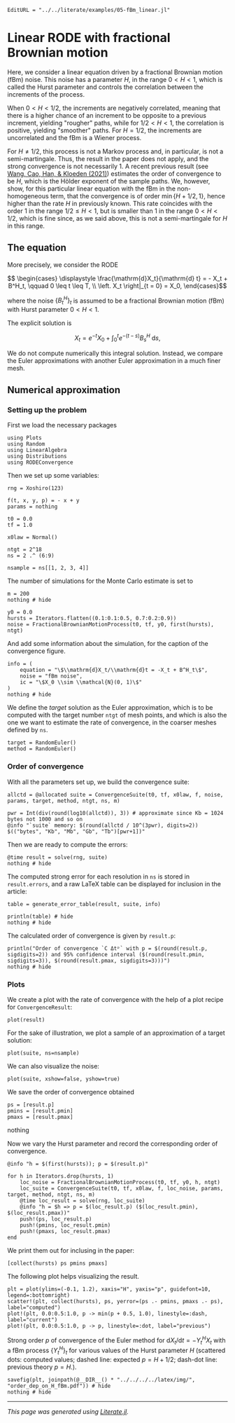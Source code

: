 ```@meta
EditURL = "../../literate/examples/05-fBm_linear.jl"
```

# Linear RODE with fractional Brownian motion

Here, we consider a linear equation driven by a fractional Brownian motion (fBm) noise. This noise has a parameter $H,$ in the range $0 < H < 1,$ which is called the Hurst parameter and controls the correlation between the increments of the process.

When $0 < H < 1/2,$ the increments are negatively correlated, meaning that there is a higher chance of an increment to be opposite to a previous increment, yielding "rougher" paths, while for $1/2 < H < 1,$ the correlation is positive, yielding "smoother" paths. For $H = 1/2,$ the increments are uncorrelated and the fBm is a Wiener process.

For $H \neq 1/2,$ this process is not a Markov process and, in particular, is not a semi-martingale. Thus, the result in the paper does not apply, and the strong convergence is not necessarily 1. A recent previous result (see [Wang, Cao, Han, & Kloeden (2021)](https://doi.org/10.1007/s11075-020-00967-w)) estimates the order of convergence to be $H,$ which is the Hölder exponent of the sample paths. We, however, show, for this particular linear equation with the fBm in the non-homogeneous term, that the convergence is of order $\min\{H + 1/2, 1\},$ hence higher than the rate $H$ in previously known. This rate coincides with the order 1 in the range $1/2 \leq H < 1,$ but is smaller than 1 in the range $0 < H < 1/2,$ which is fine since, as we said above, this is not a semi-martingale for $H$ in this range.

## The equation

More precisely, we consider the RODE
```math
  \begin{cases}
    \displaystyle \frac{\mathrm{d}X_t}{\mathrm{d} t} = - X_t + B^H_t, \qquad 0 \leq t \leq T, \\
  \left. X_t \right|_{t = 0} = X_0,
  \end{cases}
```
where the noise $\{B^H_t\}_t$ is assumed to be a fractional Brownian motion (fBm) with Hurst parameter $0 < H < 1$.

The explicit solution is
```math
  X_t = e^{-t}X_0 + \int_0^t e^{-(t-s)}B^H_s\;\mathrm{d}s,
```

We do not compute numerically this integral solution. Instead, we compare the Euler approximations with another Euler approximation in a much finer mesh.

## Numerical approximation

### Setting up the problem

First we load the necessary packages

````@example 05-fBm_linear
using Plots
using Random
using LinearAlgebra
using Distributions
using RODEConvergence
````

Then we set up some variables:

````@example 05-fBm_linear
rng = Xoshiro(123)

f(t, x, y, p) = - x + y
params = nothing

t0 = 0.0
tf = 1.0

x0law = Normal()

ntgt = 2^18
ns = 2 .^ (6:9)
````

````@example 05-fBm_linear
nsample = ns[[1, 2, 3, 4]]
````

The number of simulations for the Monte Carlo estimate is set to

````@example 05-fBm_linear
m = 200
nothing # hide
````

````@example 05-fBm_linear
y0 = 0.0
hursts = Iterators.flatten((0.1:0.1:0.5, 0.7:0.2:0.9))
noise = FractionalBrownianMotionProcess(t0, tf, y0, first(hursts), ntgt)
````

And add some information about the simulation, for the caption of the convergence figure.

````@example 05-fBm_linear
info = (
    equation = "\$\\mathrm{d}X_t/\\mathrm{d}t = -X_t + B^H_t\$",
    noise = "fBm noise",
    ic = "\$X_0 \\sim \\mathcal{N}(0, 1)\$"
)
nothing # hide
````

We define the *target* solution as the Euler approximation, which is to be computed with the target number `ntgt` of mesh points, and which is also the one we want to estimate the rate of convergence, in the coarser meshes defined by `ns`.

````@example 05-fBm_linear
target = RandomEuler()
method = RandomEuler()
````

### Order of convergence

With all the parameters set up, we build the convergence suite:

````@example 05-fBm_linear
allctd = @allocated suite = ConvergenceSuite(t0, tf, x0law, f, noise, params, target, method, ntgt, ns, m)
````

````@example 05-fBm_linear
pwr = Int(div(round(log10(allctd)), 3)) # approximate since Kb = 1024 bytes not 1000 and so on
@info "`suite` memory: $(round(allctd / 10^(3pwr), digits=2)) $(("bytes", "Kb", "Mb", "Gb", "Tb")[pwr+1])"
````

Then we are ready to compute the errors:

````@example 05-fBm_linear
@time result = solve(rng, suite)
nothing # hide
````

The computed strong error for each resolution in `ns` is stored in `result.errors`, and a raw LaTeX table can be displayed for inclusion in the article:

````@example 05-fBm_linear
table = generate_error_table(result, suite, info)

println(table) # hide
nothing # hide
````

The calculated order of convergence is given by `result.p`:

````@example 05-fBm_linear
println("Order of convergence `C Δtᵖ` with p = $(round(result.p, sigdigits=2)) and 95% confidence interval ($(round(result.pmin, sigdigits=3)), $(round(result.pmax, sigdigits=3)))")
nothing # hide
````

### Plots

We create a plot with the rate of convergence with the help of a plot recipe for `ConvergenceResult`:

````@example 05-fBm_linear
plot(result)
````

For the sake of illustration, we plot a sample of an approximation of a target solution:

````@example 05-fBm_linear
plot(suite, ns=nsample)
````

We can also visualize the noise:

````@example 05-fBm_linear
plot(suite, xshow=false, yshow=true)
````

We save the order of convergence obtained

````@example 05-fBm_linear
ps = [result.p]
pmins = [result.pmin]
pmaxs = [result.pmax]
````

nothing

Now we vary the Hurst parameter and record the corresponding order of convergence.

````@example 05-fBm_linear
@info "h = $(first(hursts)); p = $(result.p)"

for h in Iterators.drop(hursts, 1)
    loc_noise = FractionalBrownianMotionProcess(t0, tf, y0, h, ntgt)
    loc_suite = ConvergenceSuite(t0, tf, x0law, f, loc_noise, params, target, method, ntgt, ns, m)
    @time loc_result = solve(rng, loc_suite)
    @info "h = $h => p = $(loc_result.p) ($(loc_result.pmin), $(loc_result.pmax))"
    push!(ps, loc_result.p)
    push!(pmins, loc_result.pmin)
    push!(pmaxs, loc_result.pmax)
end
````

We print them out for inclusing in the paper:

````@example 05-fBm_linear
[collect(hursts) ps pmins pmaxs]
````

The following plot helps visualizing the result.

````@example 05-fBm_linear
plt = plot(ylims=(-0.1, 1.2), xaxis="H", yaxis="p", guidefont=10, legend=:bottomright)
scatter!(plt, collect(hursts), ps, yerror=(ps .- pmins, pmaxs .- ps), label="computed")
plot!(plt, 0.0:0.5:1.0, p -> min(p + 0.5, 1.0), linestyle=:dash, label="current")
plot!(plt, 0.0:0.5:1.0, p -> p, linestyle=:dot, label="previous")
````

Strong order $p$ of convergence of the Euler method for $\mathrm{d}X_t/\mathrm{d}t = - Y_t^H X_t$ with a fBm process $\{Y_t^H\}_t$ for various values of the Hurst parameter $H$ (scattered dots: computed values; dashed line: expected $p = H + 1/2;$ dash-dot line: previous theory $p = H.$).

````@example 05-fBm_linear
savefig(plt, joinpath(@__DIR__() * "../../../../latex/img/", "order_dep_on_H_fBm.pdf")) # hide
nothing # hide
````

---

*This page was generated using [Literate.jl](https://github.com/fredrikekre/Literate.jl).*

